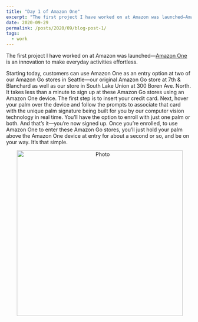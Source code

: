 ```yaml
---
title: "Day 1 of Amazon One"
excerpt: "The first project I have worked on at Amazon was launched—Amazon One is an innovation to make everyday activities effortless."
date: 2020-09-29
permalink: /posts/2020/09/blog-post-1/
tags:
  - work
---
```


The first project I have worked on at Amazon was launched—[Amazon One](https://one.amazon.com/) is an innovation to make everyday activities effortless. 

Starting today, customers can use Amazon One as an entry option at two of our Amazon Go stores in Seattle—our original Amazon Go store at 7th & Blanchard as well as our store in South Lake Union at 300 Boren Ave. North. It takes less than a minute to sign up at these Amazon Go stores using an Amazon One device. The first step is to insert your credit card. Next, hover your palm over the device and follow the prompts to associate that card with the unique palm signature being built for you by our computer vision technology in real time. You’ll have the option to enroll with just one palm or both. And that’s it—you’re now signed up. Once you’re enrolled, to use Amazon One to enter these Amazon Go stores, you’ll just hold your palm above the Amazon One device at entry for about a second or so, and be on your way. It’s that simple. 

<p align="center">
  <img src="https://zhengthomastang.github.io/images/Amazon_One.jpeg?raw=true" alt="Photo" style="width: 450px;"/> 
</p>
